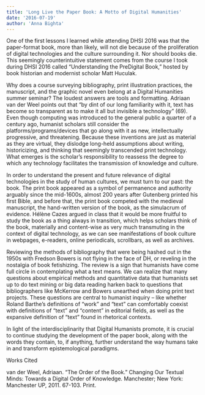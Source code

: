 ```yaml
---
title: 'Long Live the Paper Book: A Motto of Digital Humanities'
date: '2016-07-19'
author: 'Anna Bighta'
---
```

One of the first lessons I learned while attending DHSI 2016 was that the paper-format book, more than likely, will not die because of the proliferation of digital technologies and the culture surrounding it. Nor should books die. This seemingly counterintuitive statement comes from the course I took during DHSI 2016 called “Understanding the PreDigital Book,” hosted by book historian and modernist scholar Matt Huculak.

Why does a course surveying bibliography, print illustration practices, the manuscript, and the graphic novel even belong at a Digital Humanities summer seminar? The loudest answers are tools and formatting. Adriaan van der Weel points out that “by dint of our long familiarity with it, text has become so transparent as to make it all but invisible a technology” (69). Even though computing was introduced to the general public a quarter of a century ago, humanist scholars still consider the platforms/programs/devices that go along with it as new, intellectually progressive, and threatening. Because these inventions are just as material as they are virtual, they dislodge long-held assumptions about writing, historicizing, and thinking that seemingly transcended print technology. What emerges is the scholar’s responsibility to reassess the degree to which any technology facilitates the transmission of knowledge and culture.

In order to understand the present and future relevance of digital technologies in the study of human cultures, we must turn to our past: the book. The print book appeared as a symbol of permanence and authority arguably since the mid-1600s, almost 200 years after Gutenberg printed his first Bible, and before that, the print book competed with the medieval manuscript, the hand-written version of the book, as the simulacrum of evidence. Hélène Cazes argued in class that it would be more fruitful to study the book as a thing always in transition, which helps scholars think of the book, materially and content-wise as very much transmuting in the context of digital technology, as we can see manifestations of book culture in webpages, e-readers, online periodicals, scrollbars, as well as archives.

Reviewing the methods of bibliography that were being hashed out in the 1950s with Fredson Bowers is not flying in the face of DH, or reveling in the nostalgia of book fetishizing. The review is a sign that humanists have come full circle in contemplating what a text means. We can realize that many questions about empirical methods and quantitative data that humanists set up to do text mining or big data reading harken back to questions that bibliographers like McKerrow and Bowers unearthed when doing print text projects. These questions are central to humanist inquiry – like whether Roland Barthe’s definitions of “work” and “text” can comfortably coexist with definitions of “text” and “content” in editorial fields, as well as the expansive definition of “text” found in rhetorical contexts.

In light of the interdisciplinarity that Digital Humanists promote, it is crucial to continue studying the development of the paper book, along with the words they contain, to, if anything, further understand the way humans take in and transform epistemological paradigms.

Works Cited

van der Weel, Adriaan. “The Order of the Book.” Changing Our Textual Minds: Towards a Digital Order of Knowledge. Manchester; New York: Manchester UP, 2011. 67-103. Print.
